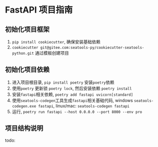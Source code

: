 # FastAPI 项目指南

## 初始化项目框架
1. `pip install cookiecutter`, 确保安装基础依赖
2. `cookiecutter git@gitee.com:seatools-py/cookiecutter-seatools-python.git` 通过模板创建项目

## 初始化项目依赖
1. 进入项目根目录, `pip install poetry` 安装`poetry`依赖
2. 使用`poetry` 更新锁 `poetry lock`, 然后安装依赖 `poetry install`
3. 安装`fastapi`相关依赖, `poetry add fastapi uvicorn[standard]`
4. 使用`seatools-codegen`工具生成`fastapi`相关基础代码, windows `seatools-codegen.exe fastapi`, linux/mac: `seatools-codegen fastapi`
5. 运行, `poetry run fastapi --host 0.0.0.0 --port 8000 --env pro`

## 项目结构说明
todo: